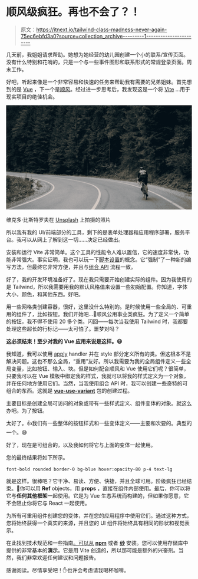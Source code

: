 # 顺风级疯狂。再也不会了？！

> 原文：<https://itnext.io/tailwind-class-madness-never-again-75ec6ebfd3a0?source=collection_archive---------1----------------------->

几天前，我姐姐请求帮助。她想为她经营的幼儿园创建一个小的联系/宣传页面。没有什么特别和花哨的，只是一个与一些事件图形和联系形式的常规登录页面。周末工作。

好吧，听起来像是一个非常容易和快速的任务来帮助我有需要的兄弟姐妹。首先想到的是 [Vue](https://vuejs.org) ，下一个是[顺风](https://tailwindcss.com)。经过进一步思考后，我发现这是一个将 [Vite](https://vitejs.dev) …用于现实项目的绝佳机会。

![](img/6c18d0992f2d9f4f8e372cce4021fb8c.png)

维克多·比斯特罗夫在 [Unsplash](https://unsplash.com?utm_source=medium&utm_medium=referral) 上拍摄的照片

所以我有我的 UI/前端部分的工具，剩下的是表单处理器和应用程序部署，服务平台。我可以从网上了解到这一切……决定已经做出。

安装和运行 Vite 非常简单。这个工具的性能令人难以置信，它的速度非常快，功能非常强大。事实证明，我也可以玩一下[脚本设置](https://v3.vuejs.org/api/sfc-script-setup.html)的概念。它“强制”了一种新的编写方法，但最终它非常方便，并且与[组合 API](https://v3.vuejs.org/api/composition-api.html) 流程一致。

好了，我的开发环境准备好了。现在我只需要开始创建实际的组件。因为我使用的是 Tailwind，所以我需要用我的默认风格值来设置一些初始配置。你知道，字体大小，颜色，和其他东西。好吧。

用一些网格类创建容器，很好，这里没什么特别的。是时候使用一些全局的、可重用的组件了，比如按钮。我们开始吧...🤕顺风公用事业类疯狂。为了定义一个简单的按钮，我不得不使用 20 多个类。闪回——每次当我使用 Tailwind 时，我都要处理这些超长的行标记——太可怕了。噩梦对吗？

**这必须结束！**至少对我的 Vue 应用来说是这样。**😃**

我知道，我可以使用 [apply](https://tailwindcss.com/docs/extracting-components#extracting-component-classes-with-apply) handler 并在 style 部分定义所有的类。但这根本不是解决问题。这也不那么全局，“重用”友好。所以我需要为我的全局组件定义一些全局变量，比如按钮、输入、块。但是如何配合顺风和 Vue 使用它们呢？很简单，只要我可以在 Vue 模板中绑定我的样式，我就可以将我的样式定义为一个对象，并在任何地方使用它们。当然，当我使用组合 API 时，我可以创建一些奇特的可组合的东西。这就是 [**vue-use-variant**](https://github.com/lukasborawski/vue-use-variant) 包的创建过程。

主要目标是创建全局可访问的对象或带有一些样式定义、组件变体的对象。就这么办吧。为了按钮。

太好了。👍我们有一些整体的按钮样式和一些变体定义——主要和次要的。典型的一个。😅

好了，现在是可组合的，以及我如何将它与上面的变体一起使用。

您的最终结果将如下所示。

```
font-bold rounded border-0 bg-blue hover:opacity-80 p-4 text-lg
```

就是这样。很棒吧？它干净、易读、方便、快捷，并且全球可用。阶级疯狂已经结束。🎉你可以用 **Ref** objects，用 **props** ，直接在组件内部使用。最后，你可以将它与**任何其他框架**一起使用。它是为 Vue 生态系统而构建的，但如果你愿意，它不会阻止你将它与 React 一起使用。

为所有可重用组件创建您的变体，并在您的应用程序中使用它们。通过这种方式，您将始终获得一个真实的来源，并且您的 UI 组件将始终具有相同的形状和视觉表示。

在此找到技术规范和一些指南[。可以从](https://github.com/lukasborawski/vue-use-variant) [**npm**](https://www.npmjs.com/package/vue-use-variant) 或者 [**纱**](https://www.npmjs.com/package/vue-use-variant) 安装。您可以使用存储库中提供的非常基本的**演示**。它是用 Vite 创造的，所以那可能是额外的兴奋剂。当然，我们非常欢迎任何建议和问题报告。

感谢阅读。尽情享受吧！✋也许会考虑请我喝杯咖啡。